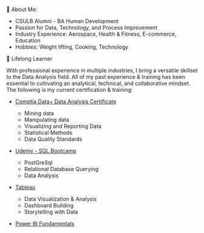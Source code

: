 👋 About Me: 

- CSULB Alumni - BA Human Development 
- Passion for Data, Technology, and Process Improvement 
- Industry Experience: Aerospace, Health & Fitness, E-commerce, Education 
- Hobbies: Weight lifting, Cooking, Technology 


🌱 Lifelong Learner

  With professional experience in multiple industries, I bring a versatile skillset to the Data Analysis field. All of my past experience & training 
  has been essential to cultivating an analytical, technical, and collaborative mindset. The following is my current certification & training: 

- [Comptia Data+ Data Analysis Certificate](https://www.credly.com/badges/a6105239-05de-4fa3-826e-00d75cfbe947?source=linked_in_profile)
  
  - Mining data
  - Manipulating data
  - Visualizing and Reporting Data
  - Statistical Methods
  - Data Quality Standards

- [Udemy - SQL Bootcamp](https://www.udemy.com/certificate/UC-251aa808-bac6-4bb0-8a7d-4894f72f319b/)
  - PostGreSql
  - Relational Database Querying
  - Data Analysis

- [Tableau](https://www.linkedin.com/learning/certificates/35814e5901be4d31340442678426d783f8c6ebb44e7e62d9511bfafda63c6935) 
  
  - Data Visualization & Analysis
  - Dashboard Building
  - Storytelling with Data
  
 - [Power BI Fundamentals](https://media-exp1.licdn.com/dms/document/C561FAQG5iO-4cOcACQ/feedshare-document-pdf-analyzed/0/1651797361506?e=1666224000&v=beta&t=sGMDe1XqrP3KclRAJp9XIWE4lmYe3IaKxg18tZgeSUY)



